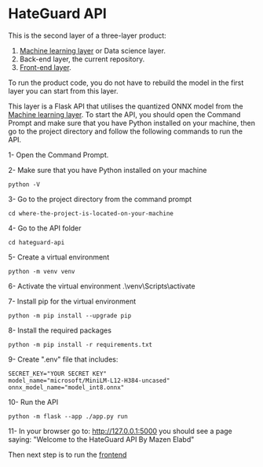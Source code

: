 # HateGuard API
This is the second layer of a three-layer product:
1. [Machine learning layer](https://github.com/mazenelabd/hateguard-machine-learning) or Data science layer.
2. Back-end layer, the current repository.
3. [Front-end layer](https://github.com/mazenelabd/HateGuard/).

To run the product code, you do not have to rebuild the model in the first layer you can start from this layer.

This layer is a Flask API that utilises the quantized ONNX model from the [Machine learning layer](https://github.com/mazenelabd/hateguard-machine-learning).
To start the API, you should open the Command Prompt and make sure that you have Python installed on your machine, then go to the project directory and follow the following commands to run the API.

1- Open the Command Prompt.

2- Make sure that you have Python installed on your machine
```
python -V
```
3- Go to the project directory from the command prompt
```
cd where-the-project-is-located-on-your-machine
```
4- Go to the API folder
```
cd hateguard-api
```
5- Create a virtual environment
```
python -m venv venv
```
6- Activate the virtual environment
.\venv\Scripts\activate

7- Install pip for the virtual environment
```
python -m pip install --upgrade pip
```
8- Install the required packages
```
python -m pip install -r requirements.txt
```
9- Create ".env" file that includes:
```
SECRET_KEY="YOUR SECRET KEY"
model_name="microsoft/MiniLM-L12-H384-uncased"
onnx_model_name="model_int8.onnx"
```
10- Run the API
```
python -m flask --app ./app.py run
```
11- In your browser go to:
http://127.0.0.1:5000
you should see a page saying: "Welcome to the HateGuard API By Mazen Elabd"

Then next step is to run the [frontend](https://github.com/mazenelabd/HateGuard/)
